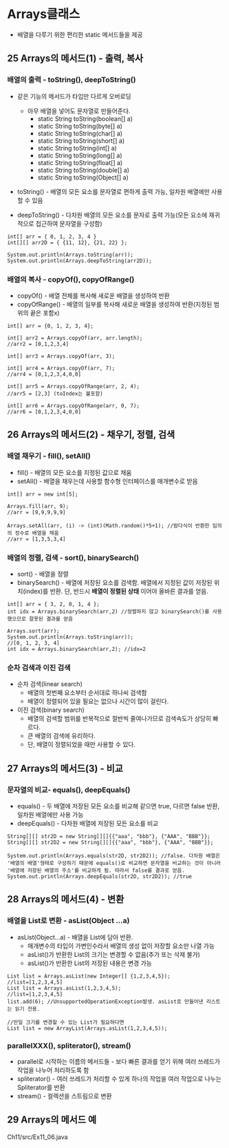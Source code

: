 # Arrays클래스
* 배열을 다루기 위한 편리한 static 메서드들을 제공

## 25 Arrays의 메서드(1) - 출력, 복사
### 배열의 출력 - toString(), deepToString()
* 같은 기능의 메서드가 타입만 다르게 오버로딩 
	*  아무 배열을 넣어도 문자열로 만들어준다. 
		* static String toString(boolean[] a)
		* static String toString(byte[] a)
		* static String toString(char[] a)
		* static String toString(short[] a)
		* static String toString(int[] a)
		* static String toString(long[] a)
		* static String toString(float[] a)
		* static String toString(double[] a)
		* static String toString(Object[] a)
		
* toString() - 배열의 모든 요소를 문자열로 편하게 출력 가능, 일차원 배열에만 사용할 수 있음
* deepToString() - 다차원 배열의 모든 요소를 문자로 출력 가능(모든 요소에 재귀적으로 접근하여 문자열을 구성함)
```
int[] arr = { 0, 1, 2, 3, 4 }
int[][] arr2D = { {11, 12}, {21, 22} };

System.out.println(Arrays.toString(arr));
System.out.println(Arrays.deepToString(arr2D));
```
	
###  배열의 복사 - copyOf(), copyOfRange()
* copyOf() - 배열 전체를 복사해 새로운 배열을 생성하여 반환
* copyOfRange() - 배열의 일부를 복사해 새로운 배열을 생성하여 반환(지정된 범위의 끝은 포함x)

```
int[] arr = {0, 1, 2, 3, 4};

int[] arr2 = Arrays.copyOf(arr, arr.length); 
//arr2 = [0,1,2,3,4]

int[] arr3 = Arrays.copyOf(arr, 3);

int[] arr4 = Arrays.copyOf(arr, 7);
//arr4 = [0,1,2,3,4,0,0]

int[] arr5 = Arrays.copyOfRange(arr, 2, 4);
//arr5 = [2,3] (toIndex는 불포함)

int[] arr6 = Arrays.copyOfRange(arr, 0, 7);
//arr6 = [0,1,2,3,4,0,0]
```

## 26 Arrays의 메서드(2) - 채우기, 정렬, 검색
###  배열 채우기 - fill(), setAll()
* fill() - 배열의 모든 요소를 지정된 값으로 채움
* setAll() - 배열을 채우는데 사용할 함수형 인터페이스를 매개변수로 받음
```
int[] arr = new int[5];

Arrays.fill(arr, 9); 
//arr = [9,9,9,9,9]

Arrays.setAll(arr, (i) -> (int)(Math.random()*5+1); //람다식이 반환한 임의의 정수로 배열을 채움
//arr = [1,3,5,3,4]
```

### 배열의 정렬, 검색 - sort(), binarySearch()
* sort() - 배열을 정렬
* binarySearch() - 배열에 저장된 요소를 검색함. 배열에서 지정된 값이 저장된 위치(index)를 반환. 단, 반드시 **배열이 정렬된 상태** 이어야 올바른 결과를 얻음.

```
int[] arr = { 3, 2, 0, 1, 4 };
int idx = Arrays.binarySearch(arr,2) //정렬하지 않고 binarySearch()를 사용했으므로 잘못된 결과를 얻음

Arrays.sort(arr);
System.out.println(Arrays.toString(arr));
//[0, 1, 2, 3, 4]
int idx = Arrays.binarySearch(arr,2); //idx=2
```

### 순차 검색과 이진 검색
*  순차 검색(linear search)
	* 배열의 첫번째 요소부터 순서대로 하나씨 검색함
	* 배열이 정렬되어 있을 필요는 없으나 시간이 많이 걸린다.
* 이진 검색(binary search) 
	* 배열의 검색할 범위를 반복적으로 절반씩 줄여나가므로 검색속도가 상당히 빠르다. 
	* 큰 배열의 검색에 유리하다. 
	* 단, 배열이 정렬되었을 때만 사용할 수 있다. 

## 27 Arrays의 메서드(3) - 비교
### 문자열의 비교- equals(), deepEquals()
* equals() - 두 배열에 저장된 모든 요소를 비교해 같으면 true, 다르면 false 반환, 일차원 배열에만 사용 가능
* deepEquals() - 다차원 배열에 저장된 모든 요소를 비교
```
String[][] str2D = new String[][]{{"aaa", "bbb"}, {"AAA", "BBB"}};
String[][] str2D2 = new String[][]{{"aaa", "bbb"}, {"AAA", "BBB"}};

System.out.println(Arrays.equals(str2D, str2D2)); //false. 다차원 배열은 '배열의 배열'형태로 구성하기 때문에 equals()로 비교하면 문자열을 비교하는 것이 아니라 '배열에 저장된 배열의 주소'를 비교하게 됨. 따라서 false를 결과로 얻음. 
System.out.println(Arrays.deepEquals(str2D, str2D2)); //true 
```

## 28 Arrays의 메서드(4) - 변환
### 배열을 List로 변환 - asList(Object …a)
* asList(Object…a) - 배열을 List에 담아 반환. 
	* 매개변수의 타입이 가변인수라서 배열의 생성 없이 저장할 요소만 나열 가능
	* asList()가 반환한 List의 크기는 변경할  수 없음(추가 또는 삭제 불가)
	* asList()가 반환한 List의 저장된 내용은 변경 가능
```
List list = Arrays.asList(new Integer[] {1,2,3,4,5});
//list=[1,2,3,4,5]
List list = Arrays.asList(1,2,3,4,5);
//list=[1,2,3,4,5]
list.add(6); //UnsupportedOperationException발생. asList로 만들어낸 리스트는 읽기 전용. 

//만일 크기를 변경할 수 있는 List가 필요하다면 
List list = new ArrayList(Arrays.asList(1,2,3,4,5));
```

### parallelXXX(), spliterator(), stream()
* parallel로 시작하는 이름의 메서드들 - 보다 빠른 결과를 얻기 위해 여러 쓰레드가 작업을 나누어 처리하도록 함
* spliterator() - 여러 쓰레드가 처리할 수 있게 하나의 작업을 여러 작업으로 나누는 Spliterator를 반환
* stream() - 컬렉션을 스트림으로 변환

## 29 Arrays의 메서드 예
Ch11/src/Ex11_06.java
